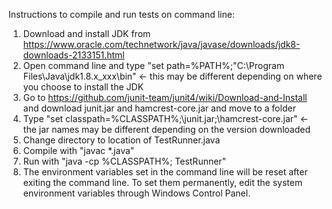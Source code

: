 
Instructions to compile and run tests on command line:

  1. Download and install JDK from https://www.oracle.com/technetwork/java/javase/downloads/jdk8-downloads-2133151.html
  2. Open command line and type "set path=%PATH%;"C:\Program Files\Java\jdk1.8.x_xxx\bin" <- this may be different depending on where you choose to install the JDK
  3. Go to https://github.com/junit-team/junit4/wiki/Download-and-Install and download junit.jar and hamcrest-core.jar and move to a folder
  4. Type "set classpath=%CLASSPATH%;<Path to junit.jar>\junit.jar;<Path to hamcrest-core.jar>\hamcrest-core.jar" <- the jar names may be different depending on the version downloaded
  4. Change directory to location of TestRunner.java
  5. Compile with "javac *.java"
  6. Run with "java -cp %CLASSPATH%; TestRunner"
  7. The environment variables set in the command line will be reset after exiting the command line. To set them permanently, edit the system environment variables through Windows Control Panel.
